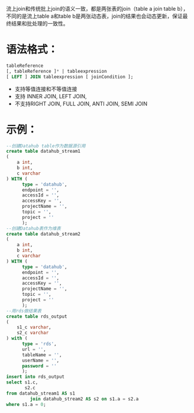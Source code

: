 流上join和传统批上join的语义一致，都是两张表的join（table a join table b），不同的是流上table a和table b是两张动态表，join的结果也会动态更新，保证最终结果和批处理的一致性。

# 语法格式：

```sql
tableReference
[, tableReference ]* | tableexpression
[ LEFT ] JOIN tableexpression [ joinCondition ];
```

- 支持等值连接和不等值连接
- 支持 INNER JOIN, LEFT JOIN,
- 不支持RIGHT JOIN, FULL JOIN, ANTI JOIN, SEMI JOIN

# 示例：

```sql
--创建Datahub table作为数据源引用
create table datahub_stream1
(
    a int,
    b int,
    c varchar
) WITH (
      type = 'datahub',
      endpoint = '',
      accessId = '',
      accessKey = '',
      projectName = '',
      topic = '',
      project = ''
      );
--创建Datahub表作为维表
create table datahub_stream2
(
    a int,
    b int,
    c varchar
) WITH (
      type = 'datahub',
      endpoint = '',
      accessId = '',
      accessKey = '',
      projectName = '',
      topic = '',
      project = ''
      );
--用rds做结果表
create table rds_output
(
    s1_c varchar,
    s2_c varchar
) with (
      type = 'rds',
      url = '',
      tableName = '',
      userName = '',
      password = ''
      );
insert into rds_output
select s1.c,
       s2.c
from datahub_stream1 AS s1
         join datahub_stream2 AS s2 on s1.a = s2.a
where s1.a = 0;
```
